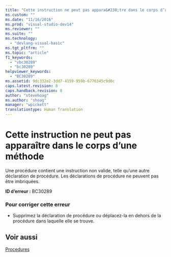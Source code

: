 ```yaml
---
title: "Cette instruction ne peut pas appara&#238;tre dans le corps d’une m&#233;thode | Microsoft Docs"
ms.custom: ""
ms.date: "11/16/2016"
ms.prod: "visual-studio-dev14"
ms.reviewer: ""
ms.suite: ""
ms.technology: 
  - "devlang-visual-basic"
ms.tgt_pltfrm: ""
ms.topic: "article"
f1_keywords: 
  - "vbc30289"
  - "bc30289"
helpviewer_keywords: 
  - "BC30289"
ms.assetid: 9dc332e2-3dd7-4159-959b-6776345c9d0c
caps.latest.revision: 8
caps.handback.revision: 8
author: "stevehoag"
ms.author: "shoag"
manager: "wpickett"
translationtype: Human Translation
---
```

# Cette instruction ne peut pas appara&#238;tre dans le corps d’une m&#233;thode
Une procédure contient une instruction non valide, telle qu’une autre déclaration de procédure. Les déclarations de procédure ne peuvent pas être imbriquées.  
  
 **ID d’erreur :** BC30289  
  
### Pour corriger cette erreur  
  
-   Supprimez la déclaration de procédure ou déplacez\-la en dehors de la procédure dans laquelle elle se trouve.  
  
## Voir aussi  
 [Procedures](../../visual-basic/programming-guide/language-features/procedures/index.md)